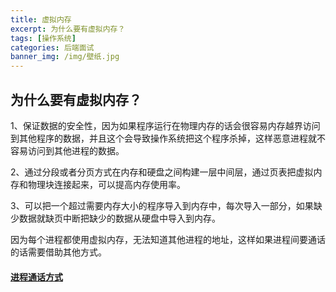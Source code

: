 ```yaml
---
title: 虚拟内存
excerpt: 为什么要有虚拟内存？
tags: [操作系统]
categories: 后端面试
banner_img: /img/壁纸.jpg
---
```


## 为什么要有虚拟内存？

1、保证数据的安全性，因为如果程序运行在物理内存的话会很容易内存越界访问到其他程序的数据，并且这个会导致操作系统把这个程序杀掉，这样恶意进程就不容易访问到其他进程的数据。

2、通过分段或者分页方式在内存和硬盘之间构建一层中间层，通过页表把虚拟内存和物理块连接起来，可以提高内存使用率。

3、可以把一个超过需要内存大小的程序导入到内存中，每次导入一部分，如果缺少数据就缺页中断把缺少的数据从硬盘中导入到内存。



因为每个进程都使用虚拟内存，无法知道其他进程的地址，这样如果进程间要通话的话需要借助其他方式。

#### [进程通话方式](http://sjy.xn--6qq986b3xl/2022/03/25/%E5%90%8E%E5%8F%B0%E9%9D%A2%E8%AF%95%E5%87%86%E5%A4%87/%E6%93%8D%E4%BD%9C%E7%B3%BB%E7%BB%9F/%E8%BF%9B%E7%A8%8B%E7%BA%BF%E7%A8%8B%E5%92%8C%E5%8D%8F%E7%A8%8B%E7%9A%84%E5%8C%BA%E5%88%AB/#%E8%BF%9B%E7%A8%8B%E9%97%B4%E9%80%9A%E4%BF%A1%E7%9A%84%E6%96%B9%E5%BC%8F)
